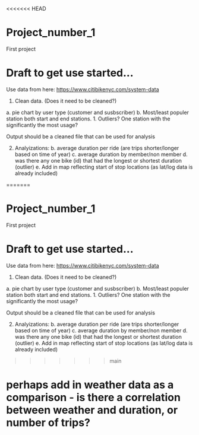 <<<<<<< HEAD
# Project_number_1
First project


# Draft to get use started...
Use data from here:
https://www.citibikenyc.com/system-data

1. Clean data. (Does it need to be cleaned?)

a. pie chart by user type (customer and susbscriber)
b. Most/least populer station both start and end stations.
    1. Outliers?  One station with the significantly the most usage?

Output should be a cleaned file that can be used for analysis

2. Analyizations:
b. average duration per ride (are trips shorter/longer based on time of year)
c. average duration by member/non member
d. was there any one bike (id) that had the longest or shortest duration (outlier)
e. Add in map reflecting start of stop locations (as lat/log data is already included)

=======
# Project_number_1
First project


# Draft to get use started...
Use data from here:
https://www.citibikenyc.com/system-data

1. Clean data. (Does it need to be cleaned?)

a. pie chart by user type (customer and susbscriber)
b. Most/least populer station both start and end stations.
    1. Outliers?  One station with the significantly the most usage?

Output should be a cleaned file that can be used for analysis

2. Analyizations:
b. average duration per ride (are trips shorter/longer based on time of year)
c. average duration by member/non member
d. was there any one bike (id) that had the longest or shortest duration (outlier)
e. Add in map reflecting start of stop locations (as lat/log data is already included)

>>>>>>> main
 # perhaps add in weather data as a comparison - is there a correlation between weather and duration, or number of trips?